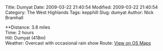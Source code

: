 Title: Dumyat
Date: 2009-03-22 21:40:54
Modified: 2009-03-22 21:40:54
Category: The West Highlands
Tags: kepphill
Slug: dumyat
Author: Nick Bramhall

**Distance: 3.8 miles  
Time: 2 hours  
Hill: Dumyat (418m)  
Weather: Overcast with occasional rain show
Route: [View on OS Maps](https://www.invertedworld.co.uk/hillwalking/hillwalk/304)
